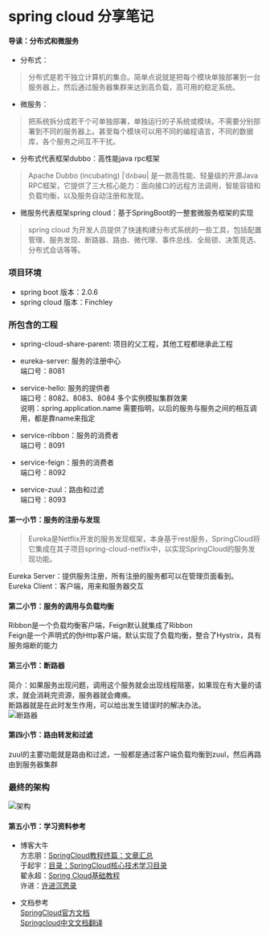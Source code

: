 # spring cloud 分享笔记

#### 导读：分布式和微服务
- 分布式：
> 分布式是若干独立计算机的集合。简单点说就是把每个模块单独部署到一台服务器上，然后通过服务器集群来达到高负载，高可用的稳定系统。
- 微服务：
> 把系统拆分成若干个可单独部署，单独运行的子系统或模块。不需要分别部署到不同的服务器上。甚至每个模块可以用不同的编程语言，不同的数据库，各个服务之间互不干扰。
- 分布式代表框架dubbo：高性能java rpc框架
> Apache Dubbo (incubating) |ˈdʌbəʊ| 是一款高性能、轻量级的开源Java RPC框架，它提供了三大核心能力：面向接口的远程方法调用，智能容错和负载均衡，以及服务自动注册和发现。  
- 微服务代表框架spring cloud：基于SpringBoot的一整套微服务框架的实现
> spring cloud 为开发人员提供了快速构建分布式系统的一些工具，包括配置管理、服务发现、断路器、路由、微代理、事件总线、全局锁、决策竞选、分布式会话等等。

### 项目环境
- spring boot 版本：2.0.6  
- spring cloud 版本：Finchley  

### 所包含的工程
- spring-cloud-share-parent: 项目的父工程，其他工程都继承此工程  

- eureka-server: 服务的注册中心  
端口号：8081  

- service-hello: 服务的提供者  
端口号：8082、8083、8084 多个实例模拟集群效果  
说明：spring.application.name 需要指明，以后的服务与服务之间的相互调用，都是靠name来指定

- service-ribbon：服务的消费者  
端口号：8091

- service-feign：服务的消费者  
端口号：8092  

- service-zuul：路由和过滤  
端口号：8093  

#### 第一小节：服务的注册与发现
> Eureka是Netflix开发的服务发现框架，本身基于rest服务，SpringCloud将它集成在其子项目spring-cloud-netflix中，以实现SpringCloud的服务发现功能。  

Eureka Server：提供服务注册，所有注册的服务都可以在管理页面看到。  
Eureka Client：客户端，用来和服务器交互
#### 第二小节：服务的调用与负载均衡
Ribbon是一个负载均衡客户端，Feign默认就集成了Ribbon  
Feign是一个声明式的伪Http客户端，默认实现了负载均衡，整合了Hystrix，具有服务熔断的能力  

#### 第三小节：断路器
简介：如果服务出现问题，调用这个服务就会出现线程阻塞，如果现在有大量的请求，就会消耗完资源，服务器就会瘫痪。  
断路器就是在此时发生作用，可以给出发生错误时的解决办法。  
![断路器](https://upload-images.jianshu.io/upload_images/2279594-8dcb1f208d62046f.png?imageMogr2/auto-orient/strip%7CimageView2/2/w/600)

#### 第四小节：路由转发和过滤
zuul的主要功能就是路由和过滤，一般都是通过客户端负载均衡到zuul，然后再路由到服务器集群

### 最终的架构
![架构](http://192.168.0.241:9876/架构.png)

#### 第五小节：学习资料参考
- 博客大牛  
方志朋：[SpringCloud教程终篇：文章汇总](https://www.fangzhipeng.com/springcloud/2018/08/30/sc-f-all/)  
于起宇：[目录：SpringCloud核心技术学习目录](https://www.jianshu.com/p/64e4aaada96b)  
翟永超：[Spring Cloud基础教程](http://blog.didispace.com/Spring-Cloud%E5%9F%BA%E7%A1%80%E6%95%99%E7%A8%8B/)  
许进：[许进沉思录](https://xujin.org/)   

- 文档参考  
[SpringCloud官方文档](http://cloud.spring.io/spring-cloud-static/Finchley.SR1/single/spring-cloud.html)  
[Springcloud中文文档翻译](https://springcloud.cc/spring-cloud-dalston.html)